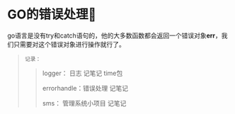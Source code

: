 # GO的错误处理🥑

go语言是没有try和catch语句的，他的大多数函数都会返回一个错误对象**err**，我们只需要对这个错误对象进行操作就行了。

> `记录：`
>
> > logger：					 日志					记笔记	time包
> >
> > errorhandle：错误处理					记笔记
> >
> > sms： 管理系统小项目					记笔记



